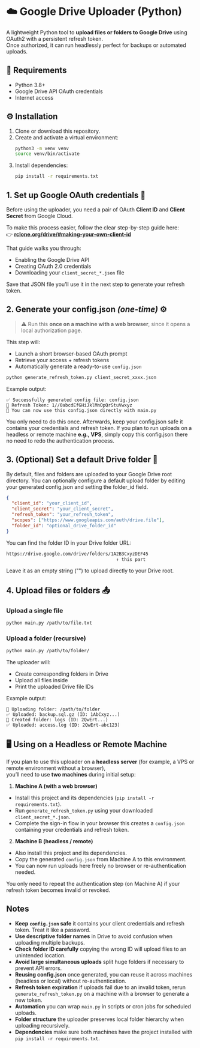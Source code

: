 # ☁️ Google Drive Uploader (Python)

A lightweight Python tool to **upload files or folders to Google Drive** using OAuth2 with a persistent refresh token.  
Once authorized, it can run headlessly perfect for backups or automated uploads.

## 🧰 Requirements

- Python 3.8+
- Google Drive API OAuth credentials
- Internet access


## ⚙️ Installation

1. Clone or download this repository.
2. Create and activate a virtual environment:
   ```bash
   python3 -m venv venv
   source venv/bin/activate
3. Install dependencies:
   ```bash
   pip install -r requirements.txt
   ```


##  1. Set up Google OAuth credentials 🔑

Before using the uploader, you need a pair of OAuth **Client ID** and **Client Secret** from Google Cloud.

To make this process easier, follow the clear step-by-step guide here:  
👉 **[rclone.org/drive/#making-your-own-client-id](https://rclone.org/drive/#making-your-own-client-id)**

That guide walks you through:
- Enabling the Google Drive API  
- Creating OAuth 2.0 credentials  
- Downloading your `client_secret_*.json` file  

Save that JSON file you’ll use it in the next step to generate your refresh token.


## 2. Generate your config.json *(one-time)* ⚙️

> ⚠️ Run this **once on a machine with a web browser**, since it opens a local authorization page.

This step will:

* Launch a short browser-based OAuth prompt
* Retrieve your access + refresh tokens
* Automatically generate a ready-to-use `config.json`

```bash
python generate_refresh_token.py client_secret_xxxx.json
```

Example output:

```
✅ Successfully generated config file: config.json
🔁 Refresh Token: 1//0abcdEfGHiJklMnOpQrStuVwxyz
💾 You can now use this config.json directly with main.py
```

You only need to do this once.
Afterwards, keep your config.json safe it contains your credentials and refresh token.
If you plan to run uploads on a headless or remote machine **e.g., VPS**, simply copy this config.json there no need to redo the authentication process.


##  3. (Optional) Set a default Drive folder 📁 
By default, files and folders are uploaded to your Google Drive root directory.
You can optionally configure a default upload folder by editing your generated config.json and setting the folder_id field.

```json
{
  "client_id": "your_client_id",
  "client_secret": "your_client_secret",
  "refresh_token": "your_refresh_token",
  "scopes": ["https://www.googleapis.com/auth/drive.file"],
  "folder_id": "optional_drive_folder_id"
}
````
You can find the folder ID in your Drive folder URL:
```bash
https://drive.google.com/drive/folders/1A2B3CxyzDEF45
                                         ↑ this part
```
Leave it as an empty string ("") to upload directly to your Drive root.


##  4. Upload files or folders 📤

### Upload a single file

```bash
python main.py /path/to/file.txt
```

### Upload a folder (recursive)

```bash
python main.py /path/to/folder/
```

The uploader will:

* Create corresponding folders in Drive
* Upload all files inside
* Print the uploaded Drive file IDs

Example output:

```
📂 Uploading folder: /path/to/folder
✅ Uploaded: backup.sql.gz (ID: 1AbCxyz...)
📁 Created folder: logs (ID: 2QwErt...)
✅ Uploaded: access.log (ID: 2QwErt-abc123)
```


## 🖥️ Using on a Headless or Remote Machine

If you plan to use this uploader on a **headless server** (for example, a VPS or remote environment without a browser),  
you’ll need to use **two machines** during initial setup:

1. **Machine A (with a web browser)**  
  - Install this project and its dependencies (`pip install -r requirements.txt`).  
  - Run `generate_refresh_token.py` using your downloaded `client_secret_*.json`.  
  - Complete the sign-in flow in your browser this creates a `config.json` containing your credentials and refresh token.
2. **Machine B (headless / remote)**  
  - Also install this project and its dependencies.  
  - Copy the generated `config.json` from Machine A to this environment.  
  - You can now run uploads here freely no browser or re-authentication needed.

You only need to repeat the authentication step (on Machine A) if your refresh token becomes invalid or revoked.


## Notes
- **Keep `config.json` safe** it contains your client credentials and refresh token. Treat it like a password.  
- **Use descriptive folder names** in Drive to avoid confusion when uploading multiple backups.  
- **Check folder ID carefully** copying the wrong ID will upload files to an unintended location.  
- **Avoid large simultaneous uploads** split huge folders if necessary to prevent API errors.  
- **Reusing config.json** once generated, you can reuse it across machines (headless or local) without re-authentication.  
- **Refresh token expiration** if uploads fail due to an invalid token, rerun `generate_refresh_token.py` on a machine with a browser to generate a new token.  
- **Automation** you can wrap `main.py` in scripts or cron jobs for scheduled uploads.  
- **Folder structure** the uploader preserves local folder hierarchy when uploading recursively.  
- **Dependencies** make sure both machines have the project installed with `pip install -r requirements.txt`.  


